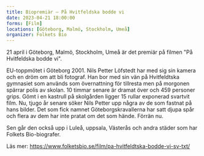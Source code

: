 ```yaml
---
title: Biopremiär – På Hvitfeldska bodde vi
date: 2023-04-21 18:00:00
forms: [Film]
locations: [Göteborg, Malmö, Stockholm, Umeå]
organizer: Folkets Bio
---
```

21 april i Göteborg, Malmö, Stockholm, Umeå är det premiär på filmen "På Hvitfeldska bodde vi".

EU-toppmötet i Göteborg 2001. Nils Petter Löfstedt har med sig sin kamera och en dröm om att bli fotograf. Han bor med sin vän på Hvitfeldtska gymnasiet som används som övernattning för tillresta men på morgonen spärrar polis av skolan. 10 timmar senare är dramat över och 459 personer grips. Gömt i en kastrull på skolgården ligger 15 rullar exponerad svartvit film. Nu, tjugo år senare söker Nils Petter upp några av de som fastnat på hans bilder. Det som fick namnet Göteborgskravallerna har satt djupa spår och flera av dem har inte 
pratat om det som hände. Förrän nu.

Sen går den också upp i Luleå, uppsala, Västerås och andra städer som har Folkets Bio-biografer.

Läs mer: https://www.folketsbio.se/film/pa-hvitfeldtska-bodde-vi-sv-txt/